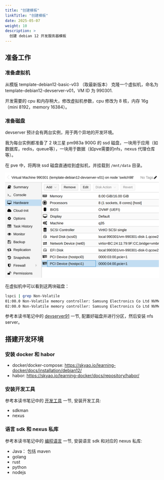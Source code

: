 ```yaml
---
title: "创建模板"
linkTitle: "创建模板"
date: 2025-05-07
weight: 10
description: >
  创建 debian 12 开发服务器模板
---
```


## 准备工作

### 准备虚拟机

从模版 template-debian12-basic-v03 （取最新版本） 克隆一个虚拟机，命名为 template-debian12-devserver-v01，VM ID 为 990301.

开发需要的 cpu 和内存稍大，修改虚拟机参数，cpu 修改为 8 核，内存 16g（mini 8192，memory 16384）。

### 准备磁盘

devserver 预计会有两台实例，用于两个异地的开发环境。

我为每台实例都准备了 2 块三星 pm983a 900G 的 ssd 磁盘，一块用于应用（如数据库，redis，queue等），一块用于数据（如pve需要的nfs，nexus 代理仓库等）。

在 pve 中，将两块 ssd 磁盘直通给到虚拟机，并挂载到 `/mnt/data` 目录。

![](images/pass-through-ssd.png)

在虚拟机中可以看到这两块磁盘：

```bash
lspci | grep Non-Volatile
01:00.0 Non-Volatile memory controller: Samsung Electronics Co Ltd NVMe SSD Controller SM981/PM981/PM983
02:00.0 Non-Volatile memory controller: Samsung Electronics Co Ltd NVMe SSD Controller SM981/PM981/PM983
```

参考本读书笔记中的 [devserver91](../../../../storage/devserver91/) 一节, 配置好磁盘并进行分区，然后安装 nfs server。

## 搭建开发环境

### 安装 docker 和 habor

- docker/docker-compose: https://skyao.io/learning-docker/docs/installation/debian12/
- habor: https://skyao.io/learning-docker/docs/repository/habor/

### 安装开发工具

参考本读书笔记中的 [开发工具](../../../tools/) 一节, 安装开发工具:

- sdkman
- nexus

### 语言 sdk 和 nexus 私库

参考本读书笔记中的 [编程语言](../../../langurage/) 一节, 安装语言 sdk 和对应的 nexus 私库:

- Java： 包括 maven
- golang
- rust
- python
- nodejs


